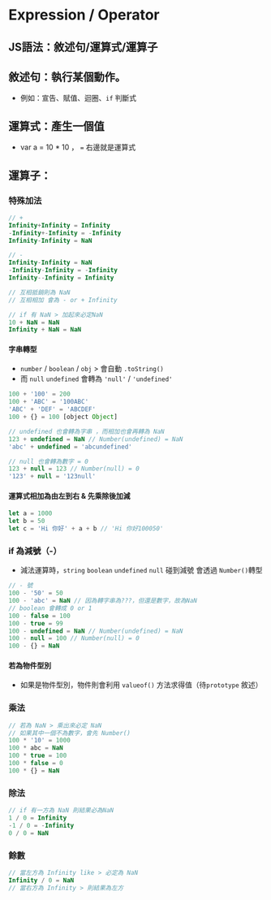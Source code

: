 # Expression / Operator

## JS語法：敘述句/運算式/運算子

## 敘述句：執行某個動作。

* 例如：宣告、賦值、迴圈、`if` 判斷式

## 運算式：產生一個值

* var a = 10 \* 10  ， `=` 右邊就是運算式

## 運算子：

### 特殊加法

```javascript
// +
Infinity+Infinity = Infinity
-Infinity+-Infinity = -Infinity
Infinity-Infinity = NaN

// -
Infinity-Infinity = NaN
-Infinity-Infinity = -Infinity
Infinity--Infinity = Infinity 

// 互相抵銷則為 NaN
// 互相相加 會為 - or + Infinity
```

```javascript
// if 有 NaN > 加起來必定NaN
10 + NaN = NaN
Infinity + NaN = NaN
```

#### 字串轉型

* `number` / `boolean` / `obj` &gt; 會自動 `.toString()` 
* 而 `null` `undefined` 會轉為 `'null'` / `'undefined'`

```javascript
100 + '100' = 200
100 + 'ABC' = '100ABC'
'ABC' + 'DEF' = 'ABCDEF'
100 + {} = 100 [object Object]

// undefined 也會轉為字串 ，而相加也會再轉為 NaN
123 + undefined = NaN // Number(undefined) = NaN
'abc' + undefined = 'abcundefined'

// null 也會轉為數字 = 0
123 + null = 123 // Number(null) = 0 
'123' + null = '123null'
```

#### 運算式相加為由左到右 & 先乘除後加減

```javascript
let a = 1000
let b = 50
let c = 'Hi 你好' + a + b // 'Hi 你好100050'
```

### if 為減號（-）

* 減法運算時，`string` `boolean` `undefined` `null` 碰到減號 會透過 `Number()`轉型

```javascript
// - 號
100 - '50' = 50
100 - 'abc' = NaN // 因為轉字串為???，但還是數字，故為NaN
// boolean 會轉成 0 or 1
100 - false = 100
100 - true = 99
100 - undefined = NaN // Number(undefined) = NaN
100 - null = 100 // Number(null) = 0
100 - {} = NaN
```

#### 若為物件型別

* 如果是物件型別，物件則會利用 `valueof()` 方法求得值（待`prototype` 敘述）

### 乘法

```javascript
// 若為 NaN > 乘出來必定 NaN
// 如果其中一個不為數字，會先 Number()
100 * '10' = 1000
100 * abc = NaN
100 * true = 100
100 * false = 0
100 * {} = NaN
```

### 除法

```javascript
// if 有一方為 NaN 則結果必為NaN
1 / 0 = Infinity
-1 / 0 = -Infinity
0 / 0 = NaN
```

### 餘數

```javascript
// 當左方為 Infinity like > 必定為 NaN
Infinity / 0 = NaN
// 當右方為 Infinity > 則結果為左方
```

